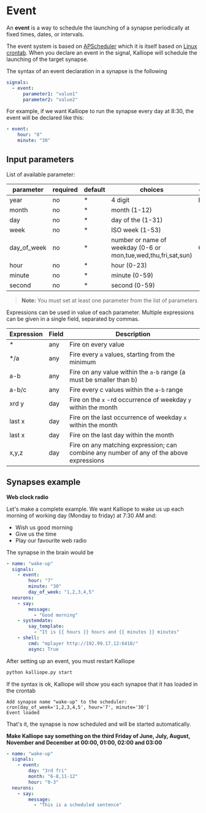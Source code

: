 # Event

An **event** is a way to schedule the launching of a synapse periodically at fixed times, dates, or intervals.

The event system is based on [APScheduler](http://apscheduler.readthedocs.io/en/latest/modules/triggers/cron.html) which it is itself based on [Linux crontab](https://en.wikipedia.org/wiki/Cron).
When you declare an event in the signal, Kalliope will schedule the launching of the target synapse.

The syntax of an event declaration in a synapse is the following

```yaml
signals:
  - event:
      parameter1: "value1"
      parameter2: "value2"
```

For example, if we want Kalliope to run the synapse every day at 8:30, the event will be declared like this:

```yaml
- event:
    hour: "8"
    minute: "30"
```

## Input parameters

List of available parameter:

| parameter   | required | default | choices                                                        | comment   |
| ----------- | -------- | ------- | -------------------------------------------------------------- | --------- |
| year        | no       | \*      | 4 digit                                                        | E.g: 2016 |
| month       | no       | \*      | month (1-12)                                                   |           |
| day         | no       | \*      | day of the (1-31)                                              |           |
| week        | no       | \*      | ISO week (1-53)                                                |           |
| day_of_week | no       | \*      | number or name of weekday (0-6 or mon,tue,wed,thu,fri,sat,sun) | 6=Sunday  |
| hour        | no       | \*      | hour (0-23)                                                    |           |
| minute      | no       | \*      | minute (0-59)                                                  |           |
| second      | no       | \*      | second (0-59)                                                  |           |

> **Note:** You must set at least one parameter from the list of parameters

Expressions can be used in value of each parameter. Multiple expressions can be given in a single field, separated by commas.

| Expression | Field | Description                                                                             |
| ---------- | ----- | --------------------------------------------------------------------------------------- |
| \*         | any   | Fire on every value                                                                     |
| \*/a       | any   | Fire every `a` values, starting from the minimum                                        |
| a-b        | any   | Fire on any value within the `a-b` range (a must be smaller than b)                     |
| a-b/c      | any   | Fire every c values within the `a-b` range                                              |
| xrd y      | day   | Fire on the `x` -rd occurrence of weekday `y` within the month                          |
| last x     | day   | Fire on the last occurrence of weekday `x` within the month                             |
| last x     | day   | Fire on the last day within the month                                                   |
| x,y,z      | day   | Fire on any matching expression; can combine any number of any of the above expressions |

## Synapses example

**Web clock radio**

Let's make a complete example. We want Kalliope to wake us up each morning of working day (Monday to friday) at 7:30 AM and:

- Wish us good morning
- Give us the time
- Play our favourite web radio

The synapse in the brain would be

```yaml
- name: "wake-up"
  signals:
    - event:
        hour: "7"
        minute: "30"
        day_of_week: "1,2,3,4,5"
  neurons:
    - say:
        message:
          - "Good morning"
    - systemdate:
        say_template:
          - "It is {{ hours }} hours and {{ minutes }} minutes"
    - shell:
        cmd: "mplayer http://192.99.17.12:6410/"
        async: True
```

After setting up an event, you must restart Kalliope

```bash
python kalliope.py start
```

If the syntax is ok, Kalliope will show you each synapse that it has loaded in the crontab

```
Add synapse name "wake-up" to the scheduler: cron[day_of_week='1,2,3,4,5', hour='7', minute='30']
Event loaded
```

That's it, the synapse is now scheduled and will be started automatically.

**Make Kalliope say something on the third Friday of June, July, August, November and December at 00:00, 01:00, 02:00 and 03:00**

```yaml
- name: "wake-up"
  signals:
    - event:
        day: "3rd fri"
        month: "6-8,11-12"
        hour: "0-3"
  neurons:
    - say:
        message:
          - "This is a scheduled sentence"
```
